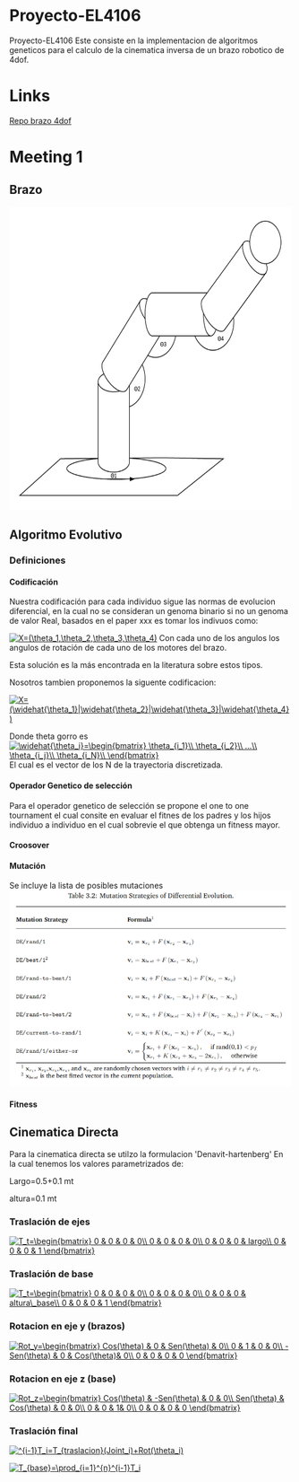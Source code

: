 # Proyecto-EL4106
Proyecto-EL4106 Este consiste en la implementacion de algoritmos geneticos para el calculo de la cinematica inversa de un brazo robotico de 4dof.

# Links
[Repo brazo 4dof](https://github.com/JavierUR/SimpleArm)


# Meeting 1

## Brazo
<img src="doc/Diagrama_brazo.png" width="800" height="540" />

## Algoritmo Evolutivo
### Definiciones
#### Codificación
Nuestra codificación para cada individuo sigue las normas de evolucion diferencial, en la cual no se consideran un genoma binario si no un genoma de valor Real, basados en el paper xxx es tomar los indivuos como:

<a href="https://www.codecogs.com/eqnedit.php?latex=X=(\theta_1,\theta_2,\theta_3,\theta_4)" target="_blank"><img src="https://latex.codecogs.com/gif.latex?X=(\theta_1,\theta_2,\theta_3,\theta_4)" title="X=(\theta_1,\theta_2,\theta_3,\theta_4)" /></a>
Con cada uno de los angulos los angulos de rotación de cada uno de los motores del brazo. 

Esta solución es la más encontrada en la literatura sobre estos tipos.

Nosotros tambien proponemos la siguente codificacion:

<a href="https://www.codecogs.com/eqnedit.php?latex=X=(\widehat{\theta_1}|\widehat{\theta_2}|\widehat{\theta_3}|\widehat{\theta_4})" target="_blank"><img src="https://latex.codecogs.com/gif.latex?X=(\widehat{\theta_1}|\widehat{\theta_2}|\widehat{\theta_3}|\widehat{\theta_4})" title="X=(\widehat{\theta_1}|\widehat{\theta_2}|\widehat{\theta_3}|\widehat{\theta_4})" /></a>

Donde theta gorro es 
<a href="https://www.codecogs.com/eqnedit.php?latex=\widehat{\theta_i}=\begin{bmatrix}&space;\theta_{i_1}\\&space;\theta_{i_2}\\&space;...\\&space;\theta_{i_j}\\&space;\theta_{i_N}\\&space;\end{bmatrix}" target="_blank"><img src="https://latex.codecogs.com/gif.latex?\widehat{\theta_i}=\begin{bmatrix}&space;\theta_{i_1}\\&space;\theta_{i_2}\\&space;...\\&space;\theta_{i_j}\\&space;\theta_{i_N}\\&space;\end{bmatrix}" title="\widehat{\theta_i}=\begin{bmatrix} \theta_{i_1}\\ \theta_{i_2}\\ ...\\ \theta_{i_j}\\ \theta_{i_N}\\ \end{bmatrix}" /></a>
El cual es el vector de los N de la trayectoria discretizada.

#### Operador Genetico de selección

Para el operador genetico de selección se propone el one to one tournament el cual consite en evaluar el fitnes de los padres y los hijos individuo a individuo en el cual sobrevie el que obtenga un fitness mayor.

#### Croosover


#### Mutación
Se incluye la lista de posibles mutaciones
<img src="doc/Mutations.png" width="600" height="350" />


#### Fitness

## Cinematica Directa
Para la cinematica directa se utilzo la formulacion 'Denavit-hartenberg' En la cual tenemos los valores parametrizados de:

Largo=0.5+0.1 mt

altura=0.1 mt

### Traslación de ejes
<a href="https://www.codecogs.com/eqnedit.php?latex=T_t=\begin{bmatrix}&space;0&space;&&space;0&space;&&space;0&space;&&space;0\\&space;0&space;&&space;0&space;&&space;0&space;&&space;0\\&space;0&space;&&space;0&space;&&space;0&space;&&space;largo\\&space;0&space;&&space;0&space;&&space;0&space;&&space;1&space;\end{bmatrix}" target="_blank"><img src="https://latex.codecogs.com/gif.latex?T_{traslacion}=\begin{bmatrix}&space;0&space;&&space;0&space;&&space;0&space;&&space;0\\&space;0&space;&&space;0&space;&&space;0&space;&&space;0\\&space;0&space;&&space;0&space;&&space;0&space;&&space;largo\\&space;0&space;&&space;0&space;&&space;0&space;&&space;1&space;\end{bmatrix}" title="T_t=\begin{bmatrix} 0 & 0 & 0 & 0\\ 0 & 0 & 0 & 0\\ 0 & 0 & 0 & largo\\ 0 & 0 & 0 & 1 \end{bmatrix}" /></a>


### Traslación de base
<a href="https://www.codecogs.com/eqnedit.php?latex=T_t=\begin{bmatrix}&space;0&space;&&space;0&space;&&space;0&space;&&space;0\\&space;0&space;&&space;0&space;&&space;0&space;&&space;0\\&space;0&space;&&space;0&space;&&space;0&space;&&space;altura\_base\\&space;0&space;&&space;0&space;&&space;0&space;&&space;1&space;\end{bmatrix}" target="_blank"><img src="https://latex.codecogs.com/gif.latex?T_{traslacion}=\begin{bmatrix}&space;0&space;&&space;0&space;&&space;0&space;&&space;0\\&space;0&space;&&space;0&space;&&space;0&space;&&space;0\\&space;0&space;&&space;0&space;&&space;0&space;&&space;altura\_base\\&space;0&space;&&space;0&space;&&space;0&space;&&space;1&space;\end{bmatrix}" title="T_t=\begin{bmatrix} 0 & 0 & 0 & 0\\ 0 & 0 & 0 & 0\\ 0 & 0 & 0 & altura\_base\\ 0 & 0 & 0 & 1 \end{bmatrix}" /></a>

### Rotacion en eje y (brazos)
<a href="https://www.codecogs.com/eqnedit.php?latex=Rot_y=\begin{bmatrix}&space;Cos(\theta)&space;&&space;0&space;&&space;Sen(\theta)&space;&&space;0\\&space;0&space;&&space;1&space;&&space;0&space;&&space;0\\&space;-Sen(\theta)&space;&&space;0&space;&&space;Cos(\theta)&&space;0\\&space;0&space;&&space;0&space;&&space;0&space;&&space;0&space;\end{bmatrix}" target="_blank"><img src="https://latex.codecogs.com/gif.latex?Rot_y=\begin{bmatrix}&space;Cos(\theta)&space;&&space;0&space;&&space;Sen(\theta)&space;&&space;0\\&space;0&space;&&space;1&space;&&space;0&space;&&space;0\\&space;-Sen(\theta)&space;&&space;0&space;&&space;Cos(\theta)&&space;0\\&space;0&space;&&space;0&space;&&space;0&space;&&space;0&space;\end{bmatrix}" title="Rot_y=\begin{bmatrix} Cos(\theta) & 0 & Sen(\theta) & 0\\ 0 & 1 & 0 & 0\\ -Sen(\theta) & 0 & Cos(\theta)& 0\\ 0 & 0 & 0 & 0 \end{bmatrix}" /></a>

### Rotacion en eje z (base)
<a href="https://www.codecogs.com/eqnedit.php?latex=Rot_z=\begin{bmatrix}&space;Cos(\theta)&space;&&space;-Sen(\theta)&space;&&space;0&space;&&space;0\\&space;Sen(\theta)&space;&&space;Cos(\theta)&space;&&space;0&space;&&space;0\\&space;0&space;&&space;0&space;&&space;1&&space;0\\&space;0&space;&&space;0&space;&&space;0&space;&&space;0&space;\end{bmatrix}" target="_blank"><img src="https://latex.codecogs.com/gif.latex?Rot_z=\begin{bmatrix}&space;Cos(\theta)&space;&&space;-Sen(\theta)&space;&&space;0&space;&&space;0\\&space;Sen(\theta)&space;&&space;Cos(\theta)&space;&&space;0&space;&&space;0\\&space;0&space;&&space;0&space;&&space;1&&space;0\\&space;0&space;&&space;0&space;&&space;0&space;&&space;0&space;\end{bmatrix}" title="Rot_z=\begin{bmatrix} Cos(\theta) & -Sen(\theta) & 0 & 0\\ Sen(\theta) & Cos(\theta) & 0 & 0\\ 0 & 0 & 1& 0\\ 0 & 0 & 0 & 0 \end{bmatrix}" /></a>


### Traslación final
<a href="https://www.codecogs.com/eqnedit.php?latex=^{i-1}T_i=T_{traslacion}(Joint_i)&plus;Rot(\theta_i)" target="_blank"><img src="https://latex.codecogs.com/gif.latex?^{i-1}T_i=T_{traslacion}(Joint_i)&plus;Rot(\theta_i)" title="^{i-1}T_i=T_{traslacion}(Joint_i)+Rot(\theta_i)" /></a>

<a href="https://www.codecogs.com/eqnedit.php?latex=T_{base}=\prod_{i=1}^{n}^{i-1}T_i" target="_blank"><img src="https://latex.codecogs.com/gif.latex?T_{base}=\prod_{i=1}^{n}^{i-1}T_i" title="T_{base}=\prod_{i=1}^{n}^{i-1}T_i" /></a>
